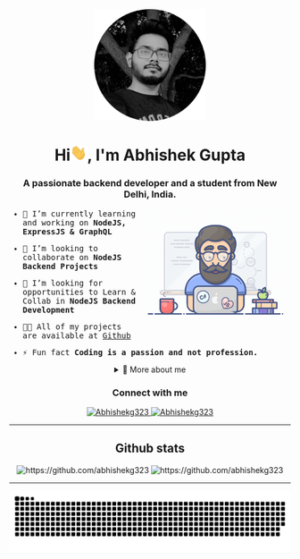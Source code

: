 <div align="center">
  <img width="200rem" height="auto" src="./resources/img/agProfile.png"/>
  <h1>Hi<img width="30rem" src="./resources/img/waving.gif">, I'm Abhishek Gupta</h1>
  <h3>A passionate backend developer and a student from New Delhi, India.</h3>
</div>

<div>
  <samp>
  <img align="right" width="270rem" height="auto" src="./resources/img/geek.gif"/>

- 🌱 I’m currently learning and working on **NodeJS, ExpressJS & GraphQL**

- 👯 I’m looking to collaborate on <strong>NodeJS Backend Projects</strong>

- 🤝 I’m looking for opportunities to Learn & Collab in **NodeJS Backend Development**

- 👨‍💻 All of my projects are available at [Github](https://github.com/abhishekg323)

- ⚡ Fun fact **Coding is a passion and not profession.**
  </samp>
</div>

<details align="center">
<summary>🔬 More about me</summary>

<div>
  <div align="center">
    <h1>Knowledge Base</h1>
    <img width="500rem" height="auto" src="./resources/img/coders-prog.gif"/>
  </div>

  <div align="center">
    <h3>Languages</h3>
    <a href="https://www.cprogramming.com/" target="_blank"> 
      <img src="https://img.shields.io/badge/C%20programming-A8B9CC.svg?style=for-the-badge&logo=c&logoColor=white"
        alt="c programming"/>
    </a>
    <a href="https://www.cplusplus.com/" target="_blank"> 
      <img src="https://img.shields.io/badge/c++-%2300599C.svg?style=for-the-badge&logo=c%2B%2B&logoColor=white"
        alt="c++ programming"/>
    </a>
    <a href="https://www.java.com" target="_blank"> 
      <img src="https://img.shields.io/badge/Java-007396.svg?style=for-the-badge&logo=java&logoColor=white" 
        alt="java"/> 
    </a>
    <a href="https://developer.mozilla.org/en-US/docs/Web/JavaScript" target="_blank"> 
      <img src="https://img.shields.io/badge/Javascript-F7DF1E.svg?style=for-the-badge&logo=javascript&logoColor=black"
        alt="javascript"/> 
    </a>
    <a href="https://www.w3.org/html/" target="_blank"> 
      <img src="https://img.shields.io/badge/html5-%23E34F26.svg?style=for-the-badge&logo=html5&logoColor=white"
      alt="HTML5"/> 
    </a>
    <a href="https://www.w3schools.com/css/" target="_blank">
      <img src="https://img.shields.io/badge/css3-%231572B6.svg?style=for-the-badge&logo=css3&logoColor=white"
        alt="CSS3"/>
    </a>
  </div>

  <div align="center">
    <h3>Frontend</h3>
    <a href="https://getbootstrap.com" target="_blank">
      <img src="https://img.shields.io/badge/bootstrap-7952B3.svg?style=for-the-badge&logo=bootstrap&logoColor=white"
        alt="bootstrap"/>
    </a>
    <a href="https://bulma.io/" target="_blank">
      <img src="https://img.shields.io/badge/bulma-00D1B2.svg?style=for-the-badge&logo=bulma&logoColor=white"
        alt="bulma"/>
    </a>
    <a href="https://reactjs.org/" target="_blank"> 
      <img src="https://img.shields.io/badge/reactjs-61DAFB.svg?style=for-the-badge&logo=react&logoColor=black"
        alt="react"/> 
    </a>
    <!-- <a href="https://redux.js.org" target="_blank"> 
      <img src="https://img.shields.io/badge/redux-764ABC.svg?style=for-the-badge&logo=redux&logoColor=white" alt="redux"/> 
    </a> z
    <a href="https://jquery.com/" target="_blank">
      <img src="https://img.shields.io/badge/jquery-0769AD.svg?style=for-the-badge&logo=jquery&logoColor=white" alt="jquery"/> 
    </a> -->
  </div>

  <div align="center">
    <h3>Backend</h3>
    <a href="https://nodejs.org" target="_blank"> 
      <img src="https://img.shields.io/badge/node.js-339933.svg?style=for-the-badge&logo=nodedotjs&logoColor=white"
        alt="nodejs"/> 
    </a>
    <a href="https://hibernate.org/" target="_blank"> 
      <img src="https://img.shields.io/badge/hibernate-59666C.svg?style=for-the-badge&logo=hibernate&logoColor=white" alt="hibernate " /> 
    </a>
    <a href="https://spring.io/" target="_blank"> 
      <img src="https://img.shields.io/badge/spring%20IOC-6DB33F.svg?style=for-the-badge&logo=spring&logoColor=white" alt="spring" /> 
    </a>
    <a href="https://spring.io/" target="_blank"> 
      <img src="https://img.shields.io/badge/spring%20boot-6DB33F.svg?style=for-the-badge&logo=springboot&logoColor=white" alt="spring Boot" /> 
    </a>
    <a href="https://graphql.org" target="_blank">
      <img src="https://img.shields.io/badge/graphql-E10098.svg?style=for-the-badge&logo=graphql&logoColor=white" alt="graphql" />
    </a>
  </div>

  <div align="center">
    <h3>Database</h3>
    <a href="https://www.postgresql.org" target="_blank"> 
      <img src="https://img.shields.io/badge/postgreSQL-4169E1.svg?style=for-the-badge&logo=postgresql&logoColor=white"
        alt="postgresql"/> 
    </a>
    <a href="https://www.sqlite.org/" target="_blank"> 
      <img src="https://img.shields.io/badge/sqlite-003B57.svg?style=for-the-badge&logo=sqlite&logoColor=white"
        alt="sqlite"/> 
    </a>
    <a href="https://www.mysql.com/" target="_blank"> 
      <img src="https://img.shields.io/badge/mysql-%2300f.svg?style=for-the-badge&logo=mysql&logoColor=white"
        alt="MySQL"/> 
    </a>
    <a href="https://www.mongodb.com/" target="_blank"> 
      <img src="https://img.shields.io/badge/mongodb-47A248.svg?style=for-the-badge&logo=mongodb&logoColor=white"
        alt="mongodb"/> 
    </a> 
  </div>

  <div align="center">
    <h3>Cloud & Hosting</h3>    
    <a href="https://firebase.google.com/" target="_blank">
      <img src="https://img.shields.io/badge/firebase-FFCA28.svg?style=for-the-badge&logo=firebase&logoColor=black" alt="firebase"/>
    </a>
    <a href="https://netlify.com/" target="_blank">
      <img src="https://img.shields.io/badge/netlify-00C7B7.svg?style=for-the-badge&logo=netlify&logoColor=black" alt="firebase"/>
    </a>
    <a href="https://vercel.com" target="_blank">
      <img src="https://img.shields.io/badge/vercel-%23000000.svg?style=for-the-badge&logo=vercel&logoColor=white" alt="Vercel"/>
    </a>
    <a href="https://heroku.com" target="_blank"> 
      <img src="https://img.shields.io/badge/heroku-430098.svg?style=for-the-badge&logo=heroku&logoColor=white"
        alt="heroku"/> 
    </a> 
  </div>

  

  <div align="center">
    <h3>Version Control & CI/CD</h3>
    <a href="https://git-scm.com/" target="_blank">
      <img src="https://img.shields.io/badge/git-F05032.svg?style=for-the-badge&logo=git&logoColor=white"
        alt="git"/>
    </a>
    <a href="https://github.com/abhishekg323" target="_blank">
      <img src="https://img.shields.io/badge/github-181717.svg?style=for-the-badge&logo=github&logoColor=white" alt="github" />
    </a>
  </div>

  <div align="center">
    <h3>Preferred IDEs  & Tools</h3>
    <a href="https://eclipse.org" target="_blank">
      <img src="https://img.shields.io/badge/eclipse-2C2255.svg?style=for-the-badge&logo=eclipse&logoColor=white" alt="eclipse IDE"/> 
    </a>
    <a href="https://code.visualstudio.com/" target="_blank">
      <img src="https://img.shields.io/badge/vscode-007ACC.svg?style=for-the-badge&logo=visualstudiocode&logoColor=white" alt="vsCode"/> 
    </a>
    <a href="https://www.jetbrains.com/" target="_blank">
      <img src="https://img.shields.io/badge/jetbrains%20IDE-000000.svg?style=for-the-badge&logo=jetbrains&logoColor=white" alt="jetbrains" />
    </a>
    <a href="https://postman.com" target="_blank"> 
      <img src="https://img.shields.io/badge/postman-FF6C37.svg?style=for-the-badge&logo=postman&logoColor=white" alt="postman"/>
    </a>
    <a href="https://www.virtualbox.org/" target="_blank">
      <img src="https://img.shields.io/badge/virtualbox-183A61.svg?style=for-the-badge&logo=virtualbox&logoColor=white"
        alt="virtualbox"/>
    </a>
  </div>
</div>
</details>

<div align="center">
  <h3>Connect with me</h3>
  <div>
    <a  href="https://www.linkedin.com/in/abhishekg323/" target="_blank">
      <img src="https://img.shields.io/badge/Linked%20In-0A66C2.svg?style=for-the-badge&logo=linkedin&logoColor=white" alt="Abhishekg323"/>
    </a>
    <a href="https://twitter.com/abhishekg323" target="_blank">
      <img src="https://img.shields.io/badge/Twitter-1DA1F2.svg?style=for-the-badge&logo=twitter&logoColor=white" alt="Abhishekg323"/>
    </a>
  </div>
</div>
<hr>

<div align="center">
  <h2>Github stats</h2> 
  <img src="https://github-readme-stats.vercel.app/api?username=abhishekg323&show_icons=true&theme=tokyonight&hide_border=true&locale=en"
    alt="https://github.com/abhishekg323" />
  <img src="https://github-readme-streak-stats.herokuapp.com/?user=abhishekg323&theme=material-palenight" alt="https://github.com/abhishekg323" />
</div>
<hr>

<div align="center">
  <img  src="resources/img/github-contribution-grid-snake.svg"
    alt="Abhishekg323" />
</div>